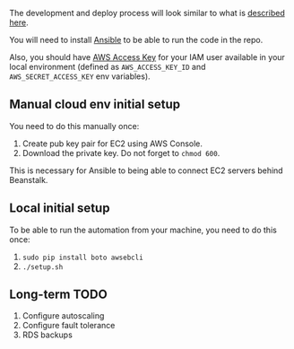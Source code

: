 The development and deploy process will look similar to what is [described here](https://github.com/lachatak/deliverypipeline/blob/master/README.md). 

You will need to install [Ansible](https://www.ansible.com/) to be able to run the code in the repo.

Also, you should have [AWS Access Key](http://docs.aws.amazon.com/general/latest/gr/getting-aws-sec-creds.html) for your IAM user available in your local environment (defined as `AWS_ACCESS_KEY_ID` and `AWS_SECRET_ACCESS_KEY` env variables).

## Manual cloud env initial setup
You need to do this manually once:

1. Create pub key pair for EC2 using AWS Console. 
2. Download the private key. Do not forget to `chmod 600`.

This is necessary for Ansible to being able to connect EC2 servers behind Beanstalk.

## Local initial setup 
To be able to run the automation from your machine, you need to do this once: 

1. `sudo pip install boto awsebcli`
1. `./setup.sh`


## Long-term TODO

1. Configure autoscaling 
1. Configure fault tolerance
1. RDS backups
